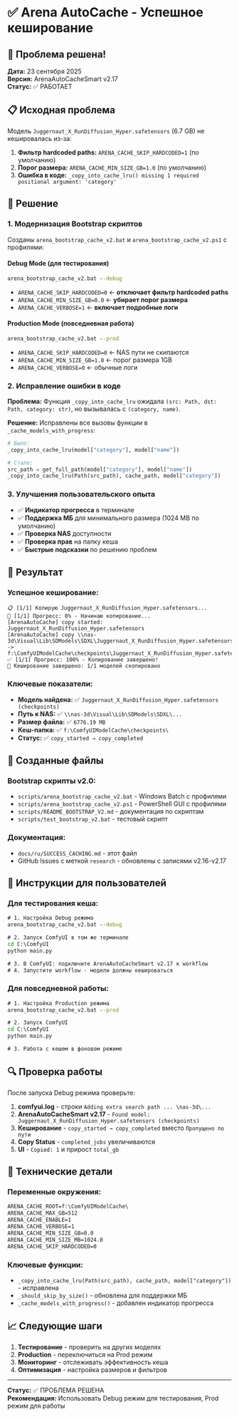 # ✅ Arena AutoCache - Успешное кеширование

## 🎯 Проблема решена!

**Дата:** 23 сентября 2025  
**Версия:** ArenaAutoCacheSmart v2.17  
**Статус:** ✅ РАБОТАЕТ

## 📋 Исходная проблема

Модель `Juggernaut_X_RunDiffusion_Hyper.safetensors` (6.7 GB) не кешировалась из-за:
1. **Фильтр hardcoded paths:** `ARENA_CACHE_SKIP_HARDCODED=1` (по умолчанию)
2. **Порог размера:** `ARENA_CACHE_MIN_SIZE_GB=1.0` (по умолчанию)
3. **Ошибка в коде:** `_copy_into_cache_lru() missing 1 required positional argument: 'category'`

## 🔧 Решение

### 1. Модернизация Bootstrap скриптов
Созданы `arena_bootstrap_cache_v2.bat` и `arena_bootstrap_cache_v2.ps1` с профилями:

#### Debug Mode (для тестирования)
```cmd
arena_bootstrap_cache_v2.bat --debug
```
- `ARENA_CACHE_SKIP_HARDCODED=0` ← **отключает фильтр hardcoded paths**
- `ARENA_CACHE_MIN_SIZE_GB=0.0` ← **убирает порог размера**
- `ARENA_CACHE_VERBOSE=1` ← **включает подробные логи**

#### Production Mode (повседневная работа)
```cmd
arena_bootstrap_cache_v2.bat --prod
```
- `ARENA_CACHE_SKIP_HARDCODED=0` ← NAS пути не скипаются
- `ARENA_CACHE_MIN_SIZE_GB=1.0` ← порог размера 1GB
- `ARENA_CACHE_VERBOSE=0` ← обычные логи

### 2. Исправление ошибки в коде
**Проблема:** Функция `_copy_into_cache_lru` ожидала `(src: Path, dst: Path, category: str)`, но вызывалась с `(category, name)`.

**Решение:** Исправлены все вызовы функции в `_cache_models_with_progress`:
```python
# Было:
_copy_into_cache_lru(model["category"], model["name"])

# Стало:
src_path = get_full_path(model["category"], model["name"])
_copy_into_cache_lru(Path(src_path), cache_path, model["category"])
```

### 3. Улучшения пользовательского опыта
- ✅ **Индикатор прогресса** в терминале
- ✅ **Поддержка МБ** для минимального размера (1024 MB по умолчанию)
- ✅ **Проверка NAS** доступности
- ✅ **Проверка прав** на папку кеша
- ✅ **Быстрые подсказки** по решению проблем

## 🎉 Результат

### Успешное кеширование:
```
📋 [1/1] Копирую Juggernaut_X_RunDiffusion_Hyper.safetensors...
🔄 [1/1] Прогресс: 0% - Начинаю копирование...
[ArenaAutoCache] copy started: Juggernaut_X_RunDiffusion_Hyper.safetensors
[ArenaAutoCache] copy \\nas-3d\Visual\Lib\SDModels\SDXL\Juggernaut_X_RunDiffusion_Hyper.safetensors -> f:\ComfyUIModelCache\checkpoints\Juggernaut_X_RunDiffusion_Hyper.safetensors
✅ [1/1] Прогресс: 100% - Копирование завершено!
🎯 Кеширование завершено: 1/1 моделей скопировано
```

### Ключевые показатели:
- **Модель найдена:** ✅ `Juggernaut_X_RunDiffusion_Hyper.safetensors (checkpoints)`
- **Путь к NAS:** ✅ `\\nas-3d\Visual\Lib\SDModels\SDXL\...`
- **Размер файла:** ✅ `6776.19 MB`
- **Кеш-папка:** ✅ `f:\ComfyUIModelCache\checkpoints\`
- **Статус:** ✅ `copy_started → copy_completed`

## 📁 Созданные файлы

### Bootstrap скрипты v2.0:
- `scripts/arena_bootstrap_cache_v2.bat` - Windows Batch с профилями
- `scripts/arena_bootstrap_cache_v2.ps1` - PowerShell GUI с профилями
- `scripts/README_BOOTSTRAP_V2.md` - документация по скриптам
- `scripts/test_bootstrap_v2.bat` - тестовый скрипт

### Документация:
- `docs/ru/SUCCESS_CACHING.md` - этот файл
- GitHub Issues с меткой `research` - обновлены с записями v2.16-v2.17

## 🚀 Инструкции для пользователей

### Для тестирования кеша:
```cmd
# 1. Настройка Debug режима
arena_bootstrap_cache_v2.bat --debug

# 2. Запуск ComfyUI в том же терминале
cd C:\ComfyUI
python main.py

# 3. В ComfyUI: подключите ArenaAutoCacheSmart v2.17 к workflow
# 4. Запустите workflow - модели должны кешироваться
```

### Для повседневной работы:
```cmd
# 1. Настройка Production режима
arena_bootstrap_cache_v2.bat --prod

# 2. Запуск ComfyUI
cd C:\ComfyUI
python main.py

# 3. Работа с кешем в фоновом режиме
```

## 🔍 Проверка работы

После запуска Debug режима проверьте:
1. **comfyui.log** - строки `Adding extra search path ... \nas-3d\...`
2. **ArenaAutoCacheSmart v2.17** - `Found model: Juggernaut_X_RunDiffusion_Hyper.safetensors (checkpoints)`
3. **Кеширование** - `copy_started → copy_completed` вместо `Пропущено по пути`
4. **Copy Status** - `completed_jobs` увеличиваются
5. **UI** - `Copied: 1` и прирост `total_gb`

## 🎯 Технические детали

### Переменные окружения:
```cmd
ARENA_CACHE_ROOT=f:\ComfyUIModelCache\
ARENA_CACHE_MAX_GB=512
ARENA_CACHE_ENABLE=1
ARENA_CACHE_VERBOSE=1
ARENA_CACHE_MIN_SIZE_GB=0.0
ARENA_CACHE_MIN_SIZE_MB=1024.0
ARENA_CACHE_SKIP_HARDCODED=0
```

### Ключевые функции:
- `_copy_into_cache_lru(Path(src_path), cache_path, model["category"])` - исправлена
- `_should_skip_by_size()` - обновлена для поддержки МБ
- `_cache_models_with_progress()` - добавлен индикатор прогресса

## 📈 Следующие шаги

1. **Тестирование** - проверить на других моделях
2. **Production** - переключиться на Prod режим
3. **Мониторинг** - отслеживать эффективность кеша
4. **Оптимизация** - настройка размеров и фильтров

---

**Статус:** ✅ ПРОБЛЕМА РЕШЕНА  
**Рекомендация:** Использовать Debug режим для тестирования, Prod режим для работы
